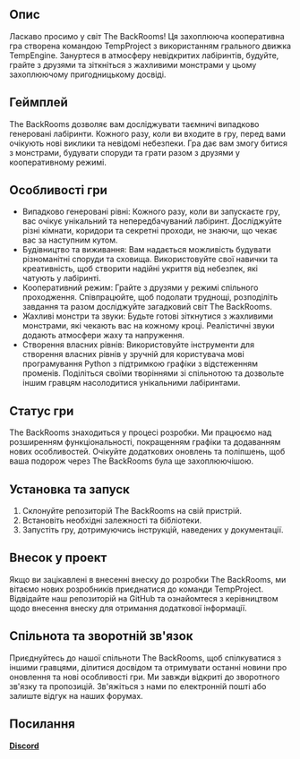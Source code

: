 ## Опис

Ласкаво просимо у світ The BackRooms! Ця захоплююча кооперативна гра створена командою TempProject з використанням грального движка TempEngine. Зануртеся в атмосферу невідкритих лабіринтів, будуйте, грайте з друзями та зіткніться з жахливими монстрами у цьому захоплюючому пригодницькому досвіді.

## Геймплей

The BackRooms дозволяє вам досліджувати таємничі випадково генеровані лабіринти. Кожного разу, коли ви входите в гру, перед вами очікують нові виклики та невідомі небезпеки. Гра дає вам змогу битися з монстрами, будувати споруди та грати разом з друзями у кооперативному режимі.

## Особливості гри

- Випадково генеровані рівні: Кожного разу, коли ви запускаєте гру, вас очікує унікальний та непередбачуваний лабіринт. Досліджуйте різні кімнати, коридори та секретні проходи, не знаючи, що чекає вас за наступним кутом.
- Будівництво та виживання: Вам надається можливість будувати різноманітні споруди та сховища. Використовуйте свої навички та креативність, щоб створити надійні укриття від небезпек, які чатують у лабіринті.
- Кооперативний режим: Грайте з друзями у режимі спільного проходження. Співпрацюйте, щоб подолати труднощі, розподіліть завдання та разом досліджуйте загадковий світ The BackRooms.
- Жахливі монстри та звуки: Будьте готові зіткнутися з жахливими монстрами, які чекають вас на кожному кроці. Реалістичні звуки додають атмосфери жаху та напруження.
- Створення власних рівнів: Використовуйте інструменти для створення власних рівнів у зручній для користувача мові програмування Python з підтримкою графіки з відстеженням променів. Поділіться своїми творіннями зі спільнотою та дозвольте іншим гравцям насолодитися унікальними лабіринтами.

## Статус гри

The BackRooms знаходиться у процесі розробки. Ми працюємо над розширенням функціональності, покращенням графіки та додаванням нових особливостей. Очікуйте додаткових оновлень та поліпшень, щоб ваша подорож через The BackRooms була ще захоплюючішою.

## Установка та запуск

1. Склонуйте репозиторій The BackRooms на свій пристрій.
2. Встановіть необхідні залежності та бібліотеки.
3. Запустіть гру, дотримуючись інструкцій, наведених у документації.

## Внесок у проект

Якщо ви зацікавлені в внесенні внеску до розробки The BackRooms, ми вітаємо нових розробників приєднатися до команди TempProject. Відвідайте наш репозиторій на GitHub та ознайомтеся з керівництвом щодо внесення внеску для отримання додаткової інформації.

## Спільнота та зворотній зв'язок

Приєднуйтесь до нашої спільноти The BackRooms, щоб спілкуватися з іншими гравцями, ділитися досвідом та отримувати останні новини про оновлення та нові особливості гри. Ми завжди відкриті до зворотного зв'язку та пропозицій. Зв'яжіться з нами по електронній пошті або залиште відгук на наших форумах.

## Посилання
[**Discord**](https://discord.gg/HSH52cfxJX)